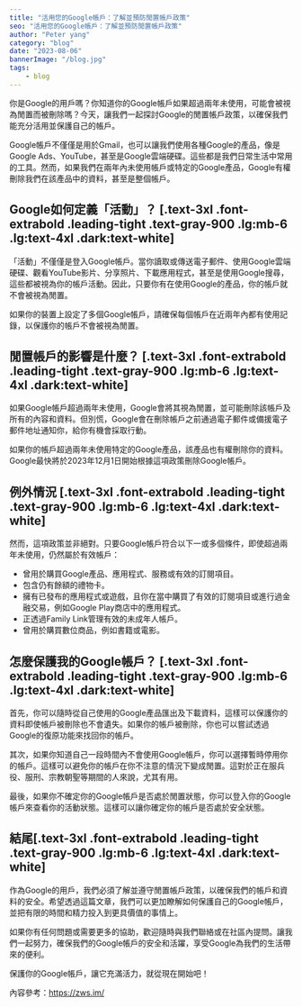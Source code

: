 ```yaml
---
title: "活用您的Google帳戶：了解並預防閒置帳戶政策"
seo: "活用您的Google帳戶：了解並預防閒置帳戶政策"
author: "Peter yang"
category: "blog"
date: "2023-08-06"
bannerImage: "/blog.jpg"
tags:
    - blog
---
```



你是Google的用戶嗎？你知道你的Google帳戶如果超過兩年未使用，可能會被視為閒置而被刪除嗎？今天，讓我們一起探討Google的閒置帳戶政策，以確保我們能充分活用並保護自己的帳戶。

Google帳戶不僅僅是用於Gmail，也可以讓我們使用各種Google的產品，像是Google Ads、YouTube，甚至是Google雲端硬碟。這些都是我們日常生活中常用的工具。然而，如果我們在兩年內未使用帳戶或特定的Google產品，Google有權刪除我們在該產品中的資料，甚至是整個帳戶。

## Google如何定義「活動」？ [.text-3xl .font-extrabold .leading-tight .text-gray-900 .lg:mb-6 .lg:text-4xl .dark:text-white]

「活動」不僅僅是登入Google帳戶。當你讀取或傳送電子郵件、使用Google雲端硬碟、觀看YouTube影片、分享照片、下載應用程式，甚至是使用Google搜尋，這些都被視為你的帳戶活動。因此，只要你有在使用Google的產品，你的帳戶就不會被視為閒置。

如果你的裝置上設定了多個Google帳戶，請確保每個帳戶在近兩年內都有使用記錄，以保護你的帳戶不會被視為閒置。

## 閒置帳戶的影響是什麼？ [.text-3xl .font-extrabold .leading-tight .text-gray-900 .lg:mb-6 .lg:text-4xl .dark:text-white]

如果Google帳戶超過兩年未使用，Google會將其視為閒置，並可能刪除該帳戶及所有的內容和資料。但別慌，Google會在刪除帳戶之前通過電子郵件或備援電子郵件地址通知你，給你有機會採取行動。

如果你的帳戶超過兩年未使用特定的Google產品，該產品也有權刪除你的資料。Google最快將於2023年12月1日開始根據這項政策刪除Google帳戶。

## 例外情況 [.text-3xl .font-extrabold .leading-tight .text-gray-900 .lg:mb-6 .lg:text-4xl .dark:text-white]

然而，這項政策並非絕對。只要Google帳戶符合以下一或多個條件，即使超過兩年未使用，仍然屬於有效帳戶：

- 曾用於購買Google產品、應用程式、服務或有效的訂閱項目。
- 包含仍有餘額的禮物卡。
- 擁有已發布的應用程式或遊戲，且你在當中購買了有效的訂閱項目或進行過金融交易，例如Google Play商店中的應用程式。
- 正透過Family Link管理有效的未成年人帳戶。
- 曾用於購買數位商品，例如書籍或電影。

## 怎麼保護我的Google帳戶？ [.text-3xl .font-extrabold .leading-tight .text-gray-900 .lg:mb-6 .lg:text-4xl .dark:text-white]

首先，你可以隨時從自己使用的Google產品匯出及下載資料，這樣可以保護你的資料即使帳戶被刪除也不會遺失。如果你的帳戶被刪除，你也可以嘗試透過Google的復原功能來找回你的帳戶。

其次，如果你知道自己一段時間內不會使用Google帳戶，你可以選擇暫時停用你的帳戶。這樣可以避免你的帳戶在你不注意的情況下變成閒置。這對於正在服兵役、服刑、宗教朝聖等期間的人來說，尤其有用。

最後，如果你不確定你的Google帳戶是否處於閒置狀態，你可以登入你的Google帳戶來查看你的活動狀態。這樣可以讓你確定你的帳戶是否處於安全狀態。

## 結尾[.text-3xl .font-extrabold .leading-tight .text-gray-900 .lg:mb-6 .lg:text-4xl .dark:text-white]

作為Google的用戶，我們必須了解並遵守閒置帳戶政策，以確保我們的帳戶和資料的安全。希望透過這篇文章，我們可以更加瞭解如何保護自己的Google帳戶，並把有限的時間和精力投入到更具價值的事情上。

如果你有任何問題或需要更多的協助，歡迎隨時與我們聯絡或在社區內提問。讓我們一起努力，確保我們的Google帳戶的安全和活躍，享受Google為我們的生活帶來的便利。

保護你的Google帳戶，讓它充滿活力，就從現在開始吧！
  

內容參考：https://zws.im/󠁭󠁧󠁪󠁹󠁱󠁴󠁡
